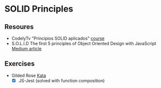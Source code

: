 # SOLID Principles

## Resoures

- CodelyTv "Principios SOLID aplicados" [course](https://pro.codely.com/library/principios-solid-aplicados-36875/77070/path/?path_id=7379060)
- S.O.L.I.D The first 5 principles of Object Oriented Design with JavaScript [Medium article](https://medium.com/@cramirez92/s-o-l-i-d-the-first-5-priciples-of-object-oriented-design-with-javascript-790f6ac9b9fa)


## Exercises
- Gilded Rose [Kata](https://kata-log.rocks/gilded-rose-kata)
    - [x] JS-Jest (solved with function composition)
